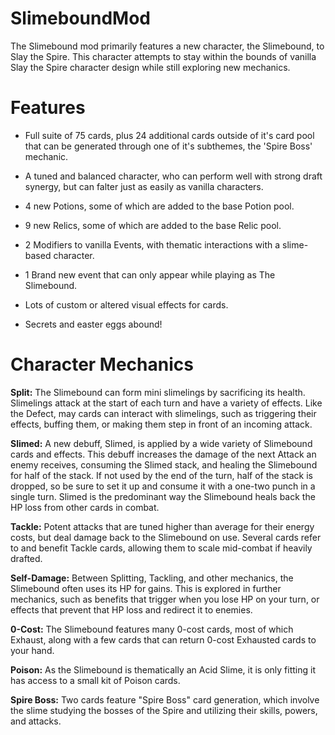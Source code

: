# SlimeboundMod
The Slimebound mod primarily features a new character, the Slimebound, to Slay the Spire.  This character attempts to stay within the bounds of vanilla Slay the Spire character design while still exploring new mechanics.

# **Features**

- Full suite of 75 cards, plus 24 additional cards outside of it's card pool that can be generated through one of it's subthemes, the 'Spire Boss' mechanic.

- A tuned and balanced character, who can perform well with strong draft synergy, but can falter just as easily as vanilla characters.

- 4 new Potions, some of which are added to the base Potion pool.

- 9 new Relics, some of which are added to the base Relic pool.

- 2 Modifiers to vanilla Events, with thematic interactions with a slime-based character.

- 1 Brand new event that can only appear while playing as The Slimebound.

- Lots of custom or altered visual effects for cards.

- Secrets and easter eggs abound!

# **Character Mechanics**

**Split:** The Slimebound can form mini slimelings by sacrificing its health.  Slimelings attack at the start of each turn and have a variety of effects.  Like the Defect, may cards can interact with slimelings, such as triggering their effects, buffing them, or making them step in front of an incoming attack.

**Slimed:** A new debuff, Slimed, is applied by a wide variety of Slimebound cards and effects.  This debuff increases the damage of the next Attack an enemy receives, consuming the Slimed stack, and healing the Slimebound for half of the stack.  If not used by the end of the turn, half of the stack is dropped, so be sure to set it up and consume it with a one-two punch in a single turn.  Slimed is the predominant way the Slimebound heals back the HP loss from other cards in combat.

**Tackle:** Potent attacks that are tuned higher than average for their energy costs, but deal damage back to the Slimebound on use.  Several cards refer to and benefit Tackle cards, allowing them to scale mid-combat if heavily drafted.

**Self-Damage:** Between Splitting, Tackling, and other mechanics, the Slimebound often uses its HP for gains.  This is explored in further mechanics, such as benefits that trigger when you lose HP on your turn, or effects that prevent that HP loss and redirect it to enemies.

**0-Cost:** The Slimebound features many 0-cost cards, most of which Exhaust, along with a few cards that can return 0-cost Exhausted cards to your hand.

**Poison:** As the Slimebound is thematically an Acid Slime, it is only fitting it has access to a small kit of Poison cards.

**Spire Boss:** Two cards feature "Spire Boss" card generation, which involve the slime studying the bosses of the Spire and utilizing their skills, powers, and attacks.

